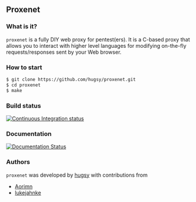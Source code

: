 ## Proxenet

### What is it?
`proxenet` is a fully DIY web proxy for pentest(ers). It is a C-based proxy that
allows you to interact with higher level languages for modifying on-the-fly
requests/responses sent by your Web browser.


### How to start

``` bash
$ git clone https://github.com/hugsy/proxenet.git
$ cd proxenet
$ make
```


### Build status
[![Continuous Integration status](https://secure.travis-ci.org/hugsy/proxenet.png)](https://travis-ci.org/hugsy/proxenet)


### Documentation
[![Documentation Status](https://readthedocs.org/projects/proxenet/badge/?version=latest)](https://proxenet.readthedocs.org/en/latest/)


### Authors
`proxenet` was developed by [hugsy](https://github.com/hugsy) with contributions
from

- [Aorimn](https://github.com/Aorimn)
- [lukejahnke](https://github.com/lukejahnke)
